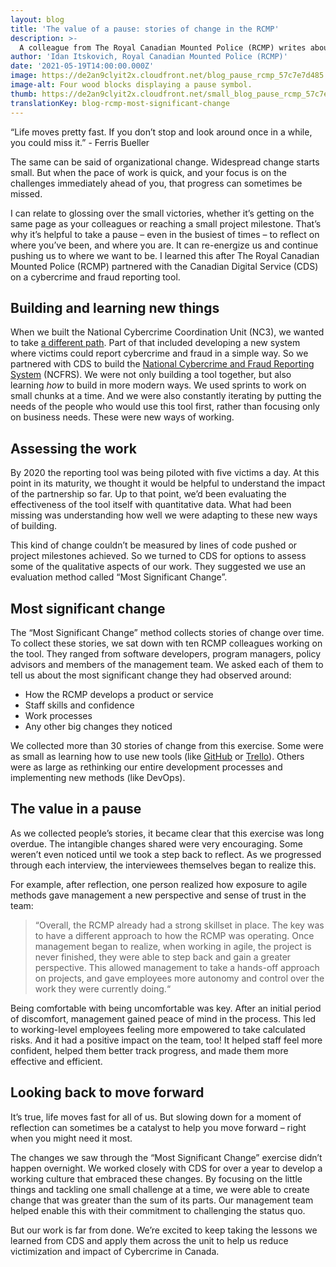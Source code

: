 ```yaml
---
layout: blog
title: 'The value of a pause: stories of change in the RCMP'
description: >-
  A colleague from The Royal Canadian Mounted Police (RCMP) writes about how pausing to reflect on a partnership with CDS helped the team notice positive change in the organization.
author: 'Idan Itskovich, Royal Canadian Mounted Police (RCMP)'
date: '2021-05-19T14:00:00.000Z'
image: https://de2an9clyit2x.cloudfront.net/blog_pause_rcmp_57c7e7d485.jpeg
image-alt: Four wood blocks displaying a pause symbol.
thumb: https://de2an9clyit2x.cloudfront.net/small_blog_pause_rcmp_57c7e7d485.jpeg
translationKey: blog-rcmp-most-significant-change
---
```

“Life moves pretty fast. If you don’t stop and look around once in a while, you could miss it.” - Ferris Bueller

The same can be said of organizational change. Widespread change starts small. But when the pace of work is quick, and your focus is on the challenges immediately ahead of you, that progress can sometimes be missed. 

I can relate to glossing over the small victories, whether it’s getting on the same page as your colleagues or reaching a small project milestone. That’s why it’s helpful to take a pause – even in the busiest of times – to reflect on where you’ve been, and where you are. It can re-energize us and continue pushing us to where we want to be. I learned this after The Royal Canadian Mounted Police (RCMP) partnered with the Canadian Digital Service (CDS) on a cybercrime and fraud reporting tool. 

## Building and learning new things
When we built the National Cybercrime Coordination Unit (NC3), we wanted to take [a different path](https://digital.canada.ca/2020/03/09/leading-by-example-a-sit-down-with-our-partner-at-the-rcmp/). Part of that included developing a new system where victims could report cybercrime and fraud in a simple way. So we partnered with CDS to build the [National Cybercrime and Fraud Reporting System](https://www.rcmp-grc.gc.ca/en/new-cybercrime-and-fraud-reporting-system) (NCFRS). 
We were not only building a tool together, but also learning *how* to build in more modern ways. We used sprints to work on small chunks at a time. And we were also constantly iterating by putting the needs of the people who would use this tool first, rather than focusing only on business needs. These were new ways of working.

## Assessing the work 
By 2020 the reporting tool was being piloted with five victims a day. At this point in its maturity, we thought it would be helpful to understand the impact of the partnership so far. Up to that point, we’d been evaluating the effectiveness of the tool itself with quantitative data. What had been missing was understanding how well we were adapting to these new ways of building. 

This kind of change couldn’t be measured by lines of code pushed or project milestones achieved. So we turned to CDS for options to assess some of the qualitative aspects of our work. They suggested we use an evaluation method called “Most Significant Change”. 

## Most significant change 
The “Most Significant Change” method collects stories of change over time. To collect these stories, we sat down with ten RCMP colleagues working on the tool. They ranged from software developers, program managers, policy advisors and members of the management team. We asked each of them to tell us about the most significant change they had observed around:
* How the RCMP develops a product or service
* Staff skills and confidence
* Work processes 
* Any other big changes they noticed

We collected more than 30 stories of change from this exercise. Some were as small as learning how to use new tools (like [GitHub](https://github.com/) or [Trello](https://trello.com/)). Others were as large as rethinking  our entire development processes and implementing new methods (like DevOps).

## The value in a pause
As we collected people’s stories, it became clear that this exercise was long overdue. The intangible changes shared were very encouraging. Some weren’t even noticed until we took a step back to reflect. As we progressed through each interview, the interviewees themselves began to realize this. 

For example, after reflection, one person realized how exposure to agile methods gave management a new perspective and sense of trust in the team:
> “Overall, the RCMP already had a strong skillset in place. The key was to have a different approach to how the RCMP was operating. 
Once management began to realize, when working in agile, the project is never finished, they were able to step back and gain a greater perspective. This allowed management to take a hands-off approach on projects, and gave employees more autonomy and control over the work they were currently doing.“     

Being comfortable with being uncomfortable was key. After an initial period of discomfort, management gained peace of mind in the process. This led to working-level employees feeling more empowered to take calculated risks. And it had a positive impact on the team, too! It helped staff feel more confident, helped them better track progress, and made them more effective and efficient. 

## Looking back to move forward
It’s true, life moves fast for all of us. But slowing down for a moment of reflection can sometimes be a catalyst to help you move forward – right when you might need it most. 

The changes we saw through the “Most Significant Change” exercise didn’t happen overnight. We worked closely with CDS for over a year to develop a working culture that embraced these changes. By focusing on the little things and tackling one small challenge at a time, we were able to create change that was greater than the sum of its parts. Our management team helped enable this with their commitment to challenging the status quo. 

But our work is far from done. We’re excited to keep taking the lessons we learned from CDS and apply them across the unit to help us reduce victimization and impact of Cybercrime in Canada.

